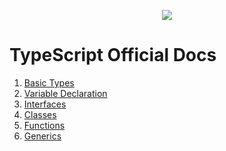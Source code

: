 <p align="center">
<img src="https://www.nealbuerger.com/wp-content/uploads/2019/01/typescript-1088x612.jpg" />
</p>

# TypeScript Official Docs

1. [Basic Types](1_types.md/)
2. [Variable Declaration](2_vars.md/)
3. [Interfaces](3_interfaces.md/)
4. [Classes](4_classes.md)
5. [Functions](5_Funcs.md)
6. [Generics](6_Generics.md)